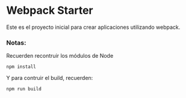 # Webpack Starter 

Este es el proyecto inicial para crear aplicaciones utilizando webpack.

### Notas:
Recuerden recontruir los módulos de Node
```
npm install
```

Y para contruir el build, recuerden:

```
npm run build
```
